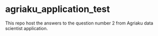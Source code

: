 # agriaku_application_test
This repo host the answers to the question number 2 from Agriaku data scientist application.
